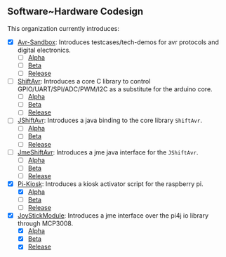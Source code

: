 ## Software~Hardware Codesign

This organization currently introduces: 

- [x] [Avr-Sandbox](https://github.com/Software-Hardware-Codesign/AVR-Sandbox): Introduces testcases/tech-demos for avr protocols and digital electronics.
  - [ ] [Alpha]()
  - [ ] [Beta]()
  - [ ] [Release]()

- [ ] [ShiftAvr](https://github.com/Software-Hardware-Codesign/ShiftAvr): Introduces a core C library to control GPIO/UART/SPI/ADC/PWM/I2C as a substitute for the arduino core.
  - [ ] [Alpha]()
  - [ ] [Beta]()
  - [ ] [Release]()
  
- [ ] [JShiftAvr](https://github.com/Software-Hardware-Codesign/JShiftAvr): Introduces a java binding to the core library `ShiftAvr`.
  - [ ] [Alpha]()
  - [ ] [Beta]()
  - [ ] [Release]()
  
- [ ] [JmeShiftAvr](https://github.com/Software-Hardware-Codesign/JmeShiftAvr): Introduces a jme java interface for the `JShiftAvr`.
  - [ ] [Alpha]()
  - [ ] [Beta]()
  - [ ] [Release]()

- [x] [Pi-Kiosk](https://github.com/Software-Hardware-Codesign/Pi-Kiosk): Introduces a kiosk activator script for the raspberry pi.
  - [x] [Alpha]()
  - [ ] [Beta]()
  - [ ] [Release]()

- [x] [JoyStickModule](https://github.com/Software-Hardware-Codesign/JoyStickModule): Introduces a jme interface over the pi4j io library through MCP3008.
  - [x] [Alpha](https://github.com/Software-Hardware-Codesign/JoyStickModule/releases/tag/1.0)
  - [x] [Beta](https://github.com/Software-Hardware-Codesign/JoyStickModule/releases/tag/1.0.8R)
  - [x] [Release](https://github.com/Software-Hardware-Codesign/JoyStickModule/releases/tag/1.0.9R)
